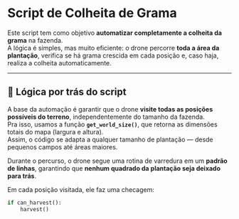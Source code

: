 # Script de Colheita de Grama

Este script tem como objetivo **automatizar completamente a colheita da grama** na fazenda.  
A lógica é simples, mas muito eficiente: o drone percorre **toda a área da plantação**, verifica se há grama crescida em cada posição e, caso haja, realiza a colheita automaticamente.

---

## 🧠 Lógica por trás do script

A base da automação é garantir que o drone **visite todas as posições possíveis do terreno**, independentemente do tamanho da fazenda.  
Pra isso, usamos a função **`get_world_size()`**, que retorna as dimensões totais do mapa (largura e altura).  
Assim, o código se adapta a qualquer tamanho de plantação — desde pequenos campos até áreas maiores.

Durante o percurso, o drone segue uma rotina de varredura em um **padrão de linhas**, garantindo que **nenhum quadrado da plantação seja deixado para trás**.

Em cada posição visitada, ele faz uma checagem:

```python
if can_harvest():
    harvest()